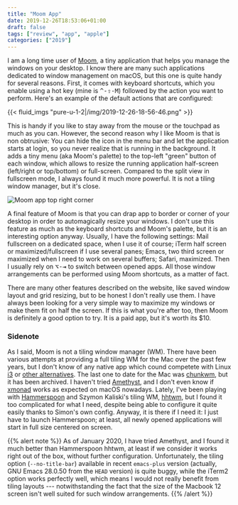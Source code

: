 ```yaml
---
title: "Moom App"
date: 2019-12-26T18:53:06+01:00
draft: false
tags: ["review", "app", "apple"]
categories: ["2019"]
---
```


I am a long time user of [Moom](https://manytricks.com/moom/), a tiny application that helps you manage the windows on your desktop. I know there are many such applications dedicated to window management on macOS, but this one is quite handy for several reasons. First, it comes with keyboard shortcuts, which you enable using a hot key (mine is <kbd>^-⇧-M</kbd>) followed by the action you want to perform. Here's an example of the default actions that are configured:

{{< fluid_imgs "pure-u-1-2|/img/2019-12-26-18-56-46.png" >}}

This is handy if you like to stay away from the mouse or the touchpad as much as you can. However, the second reason why I like Moom is that is non obtrusive: You can hide the icon in the menu bar and let the application starts at login, so you never realize that is running in the background. It adds a tiny menu (aka Moom's palette) to the top-left "green" button of each window, which allows to resize the running application half-screen (left/right or top/bottom) or full-screen. Compared to the split view in fullscreen mode, I always found it much more powerful. It is not a tiling window manager, but it's close.

![Moom app top right corner](/img/2019-12-26-19-02-12.png)

A final feature of Moom is that you can drap app to border or corner of your desktop in order to automagically resize your windows. I don't use this feature as much as the keyboard shortcuts and Moom's palette, but it is an interesting option anyway. Usually, I have the following settings: Mail fullscreen on a dedicated space, when I use it of course; iTerm half screen or maximized/fullscreen if I use several panes; Emacs, two third screen or maximized when I need to work on several buffers; Safari, maximized. Then I usually rely on <kbd>⌥-⇥</kbd> to switch between opened apps. All those window arrangements can be performed using Moom shortcuts, as a matter of fact.

There are many other features described on the website, like saved window layout and grid resizing, but to be honest I don't really use them. I have always been looking for a very simple way to maximize my windows or make them fit on half the screen. If this is what you're after too, then Moom is definitely a good option to try. It is a paid app, but it's worth its \$10.

### Sidenote

As I said, Moom is not a tiling window manager (WM). There have been various attempts at providing a full tiling WM for the Mac over the past few years, but I don't know of any native app which cound competete with Linux [i3](https://i3wm.org) or [other alternatives](https://www.tecmint.com/best-tiling-window-managers-for-linux/). The last one to date for the Mac was [chunkwm](https://github.com/koekeishiya/chunkwm), but it has been archived. I haven't tried [Amethyst](https://github.com/ianyh/Amethyst), and I don't even know if [xmonad](https://xmonad.org) works as expected on macOS nowadays. Lately, I've been playing with [Hammerspoon](http://www.hammerspoon.org) and Szymon Kaliski's tiling WM, [hhtwm](https://github.com/szymonkaliski/hhtwm), but I found it too complicated for what I need, despite being able to configure it quite easily thanks to Simon's own config. Anyway, it is there if I need it: I just have to launch Hammerspoon; at least, all newly opened applications will start in full size centered on screen.

{{% alert note %}}
As of January 2020, I have tried Amethyst, and I found it much better than Hammerspoon hhtwm, at least if we consider it works right out of the box, without further configuration. Unfortunately, the tiling option (`--no-title-bar`) available in recent `emacs-plus` version (actually, GNU Emacs 28.0.50 from the `HEAD` version) is quite buggy, while the iTerm2 option works perfectly well, which means I would not really benefit from tiling layouts --- notwithstanding the fact that the size of the Macbook 12 screen isn't well suited for such window arrangements.
{{% /alert %}}
